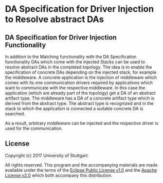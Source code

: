 # DA Specification for Driver Injection to Resolve abstract DAs

## DA Specification for Driver Injection Functionality

In addition to the Matching functionality with the DA Specification functionality DAs which come with the injected
Stacks can be used to resolve abstract DAs in the completed topology.
The idea is to enable the specification of concrete DAs depending on the injected stack, for example the middleware.
A concrete application is the injection of middleware which comes with its one communication drivers required by
applications which want to communicate with the respective middleware.
In this case the application (which are already part of the topology) get a DA of an abstract artifact type.
The middleware has a DA of a concrete artifact type which is derived from the abstract type.
The abstract type is recognized and in the stack to which the application is connected a suitable concrete DA is searched.

As a result, arbitrary middleware can be injected and the respective driver is used for the communication.

## License

Copyright (c) 2017 University of Stuttgart.

All rights reserved. This program and the accompanying materials
are made available under the terms of the [Eclipse Public License v1.0]
and the [Apache License v2.0] which both accompany this distribution.

  [Apache License v2.0]: http://www.apache.org/licenses/LICENSE-2.0.html
  [Eclipse Public License v1.0]: http://www.eclipse.org/legal/epl-v10.html
